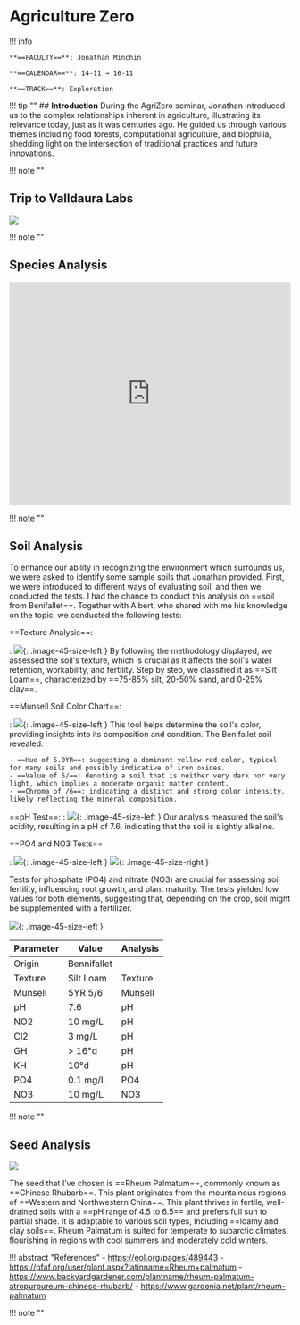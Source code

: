 # Agriculture Zero

!!! info 
    
    **==FACULTY==**: Jonathan Minchin

    **==CALENDAR==**: 14-11 → 16-11

    **==TRACK==**: Exploration

<div style="clear:both;"></div>

!!! tip ""
    ## **Introduction** 
    During the AgriZero seminar, Jonathan introduced us to the complex relationships inherent in agriculture, illustrating its relevance today, just as it was centuries ago. He guided us through various themes including food forests, computational agriculture, and biophilia, shedding light on the intersection of traditional practices and future innovations.

!!! note ""

## Trip to Valldaura Labs

![](../images/AgriTrip.jpg)

!!! note ""

## Species Analysis

<iframe 
    width="100%" 
    height="400" 
    src="https://www.youtube.com/embed/6M0DoILQM7g?si=p_TeVM5snL8zhxp3&amp;" 
    title="Valldaura Species Analysis" 
    frameborder="0" 
    allow="accelerometer; autoplay; clipboard-write; encrypted-media; gyroscope; picture-in-picture; web-share" allowfullscreen>
</iframe>

!!! note ""

## Soil Analysis

To enhance our ability in recognizing the environment which surrounds us, we were asked to identify some sample soils that Jonathan provided. First, we were introduced to different ways of evaluating soil, and then we conducted the tests. I had the chance to conduct this analysis on ==soil from Benifallet==. Together with Albert, who shared with me his knowledge on the topic, we conducted the following tests:

==Texture Analysis==: 

:   ![](../images/AgriSoil01.jpg){: .image-45-size-left } By following the methodology displayed, we assessed the soil's texture, which is crucial as it affects the soil's water retention, workability, and fertility. Step by step, we classified it as ==Silt Loam==, characterized by ==75-85% silt, 20-50% sand, and 0-25% clay==.
<div style="clear: both;"></div>

==Munsell Soil Color Chart==: 

:   ![](../images/AgriSoil03.jpg){: .image-45-size-left } This tool helps determine the soil's color, providing insights into its composition and condition. The Benifallet soil revealed:

    - ==Hue of 5.0YR==: suggesting a dominant yellow-red color, typical for many soils and possibly indicative of iron oxides.
    - ==Value of 5/==: denoting a soil that is neither very dark nor very light, which implies a moderate organic matter content.
    - ==Chroma of /6==: indicating a distinct and strong color intensity, likely reflecting the mineral composition.
 <div style="clear: both;"></div>

==pH Test==: 
:   ![](../images/AgriSoil02.jpg){: .image-45-size-left } Our analysis measured the soil's acidity, resulting in a pH of 7.6, indicating that the soil is slightly alkaline.
<div style="clear: both;"></div>


==PO4 and NO3 Tests==

:   ![](../images/AgriSoil04.jpg){: .image-45-size-left } ![](../images/AgriSoil05.jpg){: .image-45-size-right } <div style="clear: both;"></div>
Tests for phosphate (PO4) and nitrate (NO3) are crucial for assessing soil fertility, influencing root growth, and plant maturity. The tests yielded low values for both elements, suggesting that, depending on the crop, soil might be supplemented with a fertilizer.
<div style="clear: both;"></div>


![](../images/AgriSoil06.jpg){: .image-45-size-left }

| Parameter | Value      | Analysis   |
|-----------|------------|------------|
| Origin    | Bennifallet|            |
| Texture   | Silt Loam  |  Texture   |
| Munsell   | 5YR 5/6    |  Munsell   |
| pH        | 7.6        |     pH     |
| NO2       | 10 mg/L    |     pH     |
| Cl2       | 3 mg/L     |     pH     |
| GH        | > 16°d     |     pH     |
| KH        | 10°d       |     pH     |
| PO4       | 0.1 mg/L   |    PO4     |
| NO3       | 10 mg/L    |    NO3     |

!!! note ""

## **Seed Analysis**

![](../images/AgriSeed.jpg)

The seed that I’ve chosen is ==Rheum Palmatum==, commonly known as ==Chinese Rhubarb==.
This plant originates from the mountainous regions of ==Western and Northwestern China==. This plant thrives in fertile, well-drained soils with a ==pH range of 4.5 to 6.5== and prefers full sun to partial shade. 
It is adaptable to various soil types, including ==loamy and clay soils==. Rheum Palmatum is suited for temperate to subarctic climates, flourishing in regions with cool summers and moderately cold winters.

!!! abstract "References"
    - https://eol.org/pages/489443
    - https://pfaf.org/user/plant.aspx?latinname=Rheum+palmatum
    - https://www.backyardgardener.com/plantname/rheum-palmatum-atropurpureum-chinese-rhubarb/
    - https://www.gardenia.net/plant/rheum-palmatum

!!! note ""
